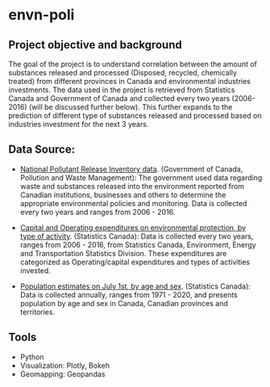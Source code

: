 # envn-poli

## Project objective and background
The goal of the project is to understand correlation between the amount of substances released and processed (Disposed, recycled, chemically treated) from different provinces in Canada and environmental industries investments. 
The data used in the project is retrieved from Statistics Canada and Government of Canada and collected every two years (2006-2016) (will be discussed further below).
This further expands to the prediction of different type of substances released and processed based on industries investment for the next 3 years.

## Data Source: 

* [National Pollutant Release Inventory data](https://www.canada.ca/en/environment-climate-change/services/national-pollutant-release-inventory/using-interpreting-data.html). (Government of Canada, Pollution and Waste Management):
The government used data regarding waste and substances released into the environment reported from Canadian institutions, businesses and others to determine the appropriate environmental policies and monitoring.
Data is collected every two years and ranges from 2006 - 2016.

* [Capital and Operating expenditures on environmental protection, by type of activity](https://www150.statcan.gc.ca/t1/tbl1/en/tv.action?pid=3810004301). (Statistics Canada):
Data is collected every two years, ranges from 2006 - 2016, from Statistics Canada, Environment, Energy and Transportation Statistics Division. 
These expenditures are categorized as Operating/capital expenditures and types of activities invested. 

* [Population estimates on July 1st, by age and sex](https://www150.statcan.gc.ca/t1/tbl1/en/tv.action?pid=1710000501).
(Statistics Canada):
Data is collected annually, ranges from 1971 - 2020, and presents population by age and sex in Canada, Canadian provinces and territories. 


## Tools
* Python 
* Visualization: Plotly, Bokeh
* Geomapping: Geopandas


